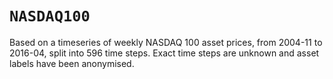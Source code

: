 # `NASDAQ100`

Based on a timeseries of weekly NASDAQ 100 asset prices, from 2004-11 to 2016-04, split into 596 time steps. Exact time steps are unknown and asset labels have been anonymised.

